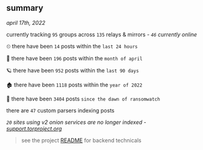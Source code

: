 
## summary
_april 17th, 2022_

currently tracking `95` groups across `135` relays & mirrors - _`46` currently online_

⏲ there have been `14` posts within the `last 24 hours`

🦈 there have been `196` posts within the `month of april`

🪐 there have been `952` posts within the `last 90 days`

🏚 there have been `1118` posts within the `year of 2022`

🦕 there have been `3404` posts `since the dawn of ransomwatch`

there are `47` custom parsers indexing posts

_`20` sites using v2 onion services are no longer indexed - [support.torproject.org](https://support.torproject.org/onionservices/v2-deprecation/)_

> see the project [README](https://github.com/thetanz/ransomwatch#ransomwatch--) for backend technicals
